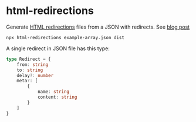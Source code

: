 # html-redirections

Generate [HTML redirections](https://developer.mozilla.org/en-US/docs/Web/HTTP/Redirections#html_redirections) files from a JSON with redirects. See [blog post](https://dev.to/iamandrewluca/next-js-universal-and-nuxt-js-static-redirects-3cl6)

```shell
npx html-redirections example-array.json dist
```

A single redirect in JSON file has this type:

```ts
type Redirect = {
    from: string
    to: string
    delay?: number
    meta?: [
        {
            name: string
            content: string
        }
    ]
}
```